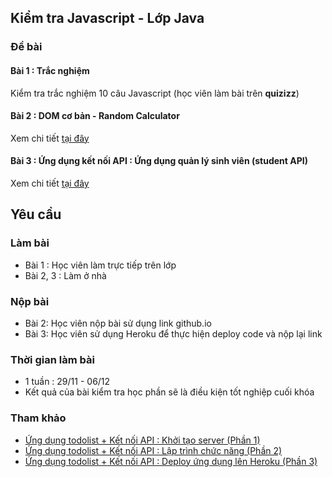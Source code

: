 ## Kiểm tra Javascript - Lớp Java

### Đề bài

#### Bài 1 : Trắc nghiệm

Kiểm tra trắc nghiệm 10 câu Javascript (học viên làm bài trên **quizizz**)

#### Bài 2 : DOM cơ bản - Random Calculator

Xem chi tiết [tại đây](./test02-random-calculator/README.md)

#### Bài 3 : Ứng dụng kết nối API : Ứng dụng quản lý sinh viên (student API)

Xem chi tiết [tại đây](./test03-student-api/README.md)

## Yêu cầu

### Làm bài

-   Bài 1 : Học viên làm trực tiếp trên lớp
-   Bài 2, 3 : Làm ở nhà

### Nộp bài

-   Bài 2: Học viên nộp bài sử dụng link github.io
-   Bài 3: Học viên sử dụng Heroku để thực hiện deploy code và nộp lại link

### Thời gian làm bài

-   1 tuần : 29/11 - 06/12
-   Kết quả của bài kiểm tra học phần sẽ là điều kiện tốt nghiệp cuối khóa

### Tham khảo

-   [Ứng dụng todolist + Kết nối API : Khởi tạo server (Phần 1)](https://techmaster.vn/posts/36848/ung-dung-todolist-ket-noi-api-khoi-tao-server-phan-1)
-   [Ứng dụng todolist + Kết nối API : Lập trình chức năng (Phần 2)](https://techmaster.vn/posts/36849/ung-dung-todolist-ket-noi-api-lap-trinh-chuc-nang-phan-2)
-   [Ứng dụng todolist + Kết nối API : Deploy ứng dụng lên Heroku (Phần 3)](https://techmaster.vn/posts/36850/ung-dung-todolist-ket-noi-api-deploy-ung-dung-len-heroku-phan-3)
